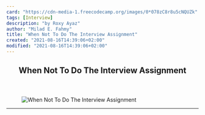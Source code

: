 ```yaml
---
card: "https://cdn-media-1.freecodecamp.org/images/0*078zC8r8u5cNQUZk"
tags: [Interview]
description: "by Roxy Ayaz"
author: "Milad E. Fahmy"
title: "When Not To Do The Interview Assignment"
created: "2021-08-16T14:39:06+02:00"
modified: "2021-08-16T14:39:06+02:00"
---
```

<div class="site-wrapper">
<main id="site-main" class="site-main outer">
<div class="inner">
<article class="post-full post tag-interview tag-career-advice tag-technology tag-design tag-life-lessons ">
<header class="post-full-header">
<h1 class="post-full-title">When Not To Do The Interview Assignment</h1>
</header>
<figure class="post-full-image">
<picture>
<source media="(max-width: 700px)" sizes="1px" srcset="data:image/gif;base64,R0lGODlhAQABAIAAAAAAAP///yH5BAEAAAAALAAAAAABAAEAAAIBRAA7 1w">
<source media="(min-width: 701px)" sizes="(max-width: 800px) 400px,
(max-width: 1170px) 700px,
1400px" srcset="https://cdn-media-1.freecodecamp.org/images/0*078zC8r8u5cNQUZk 300w,
https://cdn-media-1.freecodecamp.org/images/0*078zC8r8u5cNQUZk 600w,
https://cdn-media-1.freecodecamp.org/images/0*078zC8r8u5cNQUZk 1000w,
https://cdn-media-1.freecodecamp.org/images/0*078zC8r8u5cNQUZk 2000w">
<img onerror="this.style.display='none'" src="https://cdn-media-1.freecodecamp.org/images/0*078zC8r8u5cNQUZk" alt="When Not To Do The Interview Assignment">
</picture>
</figure>
<section class="post-full-content">
<div class="post-content medium-migrated-article">
</div>
<hr>
</section>
</article>
</div>
</main>
</div>
<!-- Google Tag Manager (noscript) -->
<!-- End Google Tag Manager (noscript) -->
